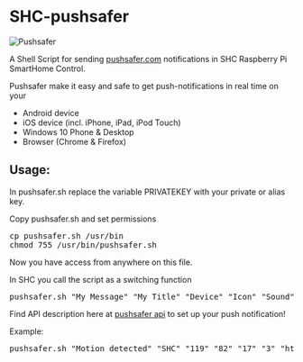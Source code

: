 SHC-pushsafer
=======================

![Pushsafer](https://www.pushsafer.com/de/assets/logos/logo.png)

A Shell Script for sending [pushsafer.com](https://www.pushsafer.com/) notifications in SHC Raspberry Pi SmartHome Control.

Pushsafer make it easy and safe to get push-notifications in real time on your
- Android device
- iOS device (incl. iPhone, iPad, iPod Touch)
- Windows 10 Phone & Desktop
- Browser (Chrome & Firefox)

Usage:
--------
In pushsafer.sh replace the variable PRIVATEKEY with your private or alias key.

Copy pushsafer.sh and set permissions
<pre>
cp pushsafer.sh /usr/bin
chmod 755 /usr/bin/pushsafer.sh
</pre>

Now you have access from anywhere on this file.

In SHC you call the script as a switching function
<pre>
pushsafer.sh "My Message" "My Title" "Device" "Icon" "Sound" "Vibration" "URL" "URLTitle" "Time2Live"
</pre>

Find API description here at [pushsafer api](https://www.pushsafer.com/de/pushapi) to set up your push notification!

Example:
<pre>
pushsafer.sh "Motion detected" "SHC" "119" "82" "17" "3" "https://www.pushsafer.com"  "Open Pushsafer" "60"
</pre>
